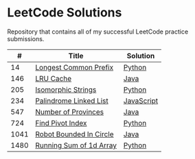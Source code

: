 # LeetCode Solutions

Repository that contains all of my successful LeetCode practice submissions.

| # | Title | Solution |
| --- | --- | --- |
|14|[Longest Common Prefix](https://leetcode.com/problems/longest-common-prefix/)|[Python](Python\14-Longest-Common-Prefix.py)|
|146|[LRU Cache](https://leetcode.com/problems/lru-cache/)|[Java](Java\146-LRU-Cache.java)|
|205|[Isomorphic Strings](https://leetcode.com/problems/isomorphic-strings/)|[Python](Python\205-Isomorphic-Strings.py)|
|234|[Palindrome Linked List](https://leetcode.com/problems/palindrome-linked-list/)|[JavaScript](JavaScript\234-Palindrome-Linked-List.js)|
|547|[Number of Provinces](https://leetcode.com/problems/number-of-provinces/)|[Java](Java\547-Number-of-Provinces.java)|
|724|[Find Pivot Index](https://leetcode.com/problems/find-pivot-index/)|[Python](Python\724-Find-Pivot-Index.py)|
|1041|[Robot Bounded In Circle](https://leetcode.com/problems/robot-bounded-in-circle/)|[Java](Java\1041-Robots-Bounded-in-Circle.java)|
|1480|[Running Sum of 1d Array](https://leetcode.com/problems/running-sum-of-1d-array/)|[Python](Python\1480-Running-Sum-of-1d-Array.py)|